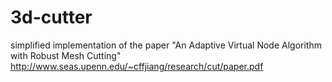 # 3d-cutter
simplified implementation of the paper "An Adaptive Virtual Node Algorithm with Robust Mesh Cutting" http://www.seas.upenn.edu/~cffjiang/research/cut/paper.pdf
